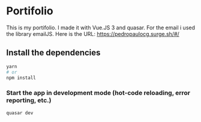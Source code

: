 # Portifolio

This is my portifolio. I made it with Vue.JS 3 and quasar. For the email i used the library emailJS. Here is the URL: https://pedropaulocg.surge.sh/#/


## Install the dependencies
```bash
yarn
# or
npm install
```

### Start the app in development mode (hot-code reloading, error reporting, etc.)
```bash
quasar dev
```


